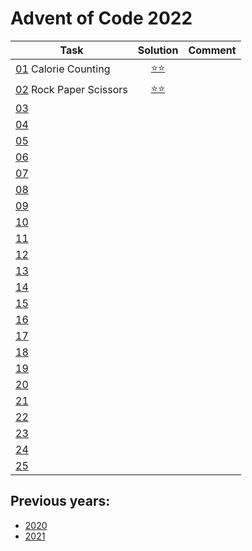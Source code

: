 # Advent of Code 2022



| Task                                                          |         Solution          | Comment |
|---------------------------------------------------------------|:-------------------------:|---------|
| [01](https://adventofcode.com/2022/day/1) Calorie Counting    | [⭐⭐](year_2022/day_01.py) ||
| [02](https://adventofcode.com/2022/day/2) Rock Paper Scissors | [⭐⭐](year_2022/day_02.py) ||
| [03](https://adventofcode.com/2022/day/3)                     |                           |         |
| [04](https://adventofcode.com/2022/day/4)                     |                           |         |
| [05](https://adventofcode.com/2022/day/5)                     |                           |         |
| [06](https://adventofcode.com/2022/day/6)                     |                           |         |
| [07](https://adventofcode.com/2022/day/7)                     |                           |         |
| [08](https://adventofcode.com/2022/day/8)                     |                           |         |
| [09](https://adventofcode.com/2022/day/9)                     |                           |         |
| [10](https://adventofcode.com/2022/day/10)                    |                           |
| [11](https://adventofcode.com/2022/day/11)                    |                           |         |
| [12](https://adventofcode.com/2022/day/12)                    |                           |         |
| [13](https://adventofcode.com/2022/day/13)                    |                           ||
| [14](https://adventofcode.com/2022/day/14)                    |                           |         |
| [15](https://adventofcode.com/2022/day/15)                    |                           |         |
| [16](https://adventofcode.com/2022/day/16)                    |                           |         |
| [17](https://adventofcode.com/2022/day/17)                    |                           |         |
| [18](https://adventofcode.com/2022/day/18)                    |                           |
| [19](https://adventofcode.com/2022/day/19)                    |                           |
| [20](https://adventofcode.com/2022/day/20)                    |                           |
| [21](https://adventofcode.com/2022/day/21)                    |                           |
| [22](https://adventofcode.com/2022/day/22)                    |                           |
| [23](https://adventofcode.com/2022/day/23)                    |                           |
| [24](https://adventofcode.com/2022/day/24)                    |                           |
| [25](https://adventofcode.com/2022/day/25)                    |                           |


## Previous years:
* [2020](year_2020/README.md)
* [2021](year_2021/README.md)